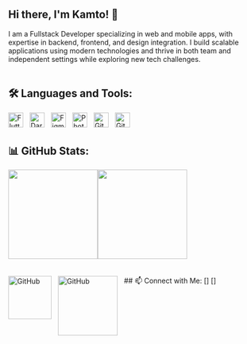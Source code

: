 ## Hi there, I'm Kamto! 👋
I am a Fullstack Developer specializing in web and mobile apps, with expertise in backend, frontend, and design integration. I build scalable applications using modern technologies and thrive in both team and independent settings while exploring new tech challenges.
<br>
<br>
## 🛠 Languages and Tools:
[<img align="left" alt="Flutter" width="30px" src="https://cdn.jsdelivr.net/gh/devicons/devicon/icons/flutter/flutter-original.svg" style="padding-right:10px;" />](https://flutter.dev/)
[<img align="left" alt="Dart" width="30px" src="https://cdn.jsdelivr.net/gh/devicons/devicon/icons/dart/dart-original.svg" style="padding-right:10px;" />](https://dart.dev/)
[<img align="left" alt="Figma" width="30px" src="https://cdn.jsdelivr.net/gh/devicons/devicon/icons/figma/figma-original.svg" style="padding-right:10px;" />](https://www.figma.com/)
[<img align="left" alt="Photoshop" width="30px" src="https://cdn.jsdelivr.net/gh/devicons/devicon/icons/photoshop/photoshop-plain.svg" style="padding-right:10px;" />](https://www.adobe.com/products/photoshop.html)
[<img align="left" alt="Git" width="30px" src="https://cdn.jsdelivr.net/gh/devicons/devicon/icons/git/git-original.svg" style="padding-right:10px;" />](https://git-scm.com/)
[<img align="left" alt="GitHub" width="30px" src="https://cdn.jsdelivr.net/gh/devicons/devicon/icons/github/github-original.svg" style="padding-right:10px;" />](https://github.com/)
<br>
<br>
## 📊 GitHub Stats:
<div style="display: flex; align-items: center;">
    <img src="https://github-profile-summary-cards.vercel.app/api/cards/stats?username=kamto-s&theme=shadow_green" height="180">
   <img src="https://github-readme-stats.vercel.app/api/top-langs/?username=kamto-s&layout=compact&theme=shadow_green" height="180">
</div>
<br>
<br>
## 📫 Connect with Me:
[<img align="left" alt="GitHub" width="87px" src="https://img.shields.io/badge/Gmail-D14836?style=for-the-badge&logo=gmail&logoColor=white" style="padding-right:10px;" />]
[<img align="left" alt="GitHub" width="120px" src="https://img.shields.io/badge/Instagram-E4405F?style=for-the-badge&logo=instagram&logoColor=white" style="padding-right:10px;" />]

